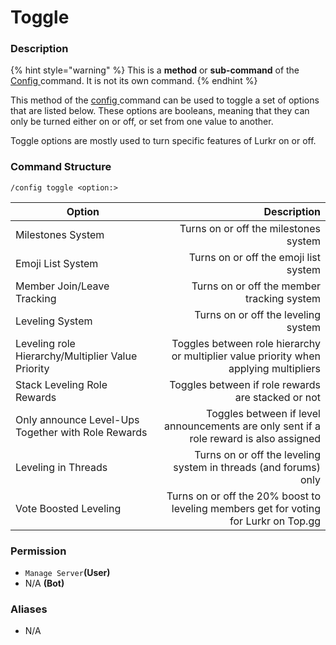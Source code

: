 # Toggle

### Description

{% hint style="warning" %}
This is a **method** or **sub-command** of the [Config ](./)command. It is not its own command.
{% endhint %}

This method of the [config ](./)command can be used to toggle a set of options that are listed below. These options are booleans, meaning that they can only be turned either on or off, or set from one value to another.

Toggle options are mostly used to turn specific features of Lurkr on or off.

### Command Structure

```
/config toggle <option:>
```

| Option                                             |                                                                            Description |
| -------------------------------------------------- | -------------------------------------------------------------------------------------: |
| Milestones System                                  |                                                  Turns on or off the milestones system |
| Emoji List System                                  |                                                  Turns on or off the emoji list system |
| Member Join/Leave Tracking                         |                                             Turns on or off the member tracking system |
| Leveling System                                    |                                                    Turns on or off the leveling system |
| Leveling role Hierarchy/Multiplier Value Priority  |  Toggles between role hierarchy or multiplier value priority when applying multipliers |
| Stack Leveling Role Rewards                        |                                     Toggles between if role rewards are stacked or not |
| Only announce Level-Ups Together with Role Rewards | Toggles between if level announcements are only sent if a role reward is also assigned |
| Leveling in Threads                                |                       Turns on or off the leveling system in threads (and forums) only |
| Vote Boosted Leveling                              |   Turns on or off the 20% boost to leveling members get for voting for Lurkr on Top.gg |

### **Permission**

* `Manage Server`**(User)**
* N/A **(Bot)**

### Aliases

* N/A

